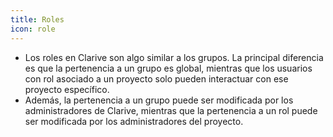 ```yaml
---
title: Roles
icon: role
---
```

* Los roles en Clarive son algo similar a los grupos. La principal diferencia es que la pertenencia a un grupo es global, mientras que los usuarios con rol asociado a un proyecto solo pueden interactuar con ese proyecto específico.
* Además, la pertenencia a un grupo puede ser modificada por los administradores de Clarive, mientras que la pertenencia a un rol puede ser modificada por los administradores del proyecto.